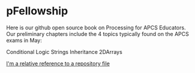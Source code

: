 # pFellowship

Here is our github open source book on Processing for APCS Educators.  Our preliminary chapters include the 4 topics typically found on the APCS exams in May:

Conditional Logic
Strings
Inheritance
2DArrays


[I'm a relative reference to a repository file](../blob/master/LICENSE)
